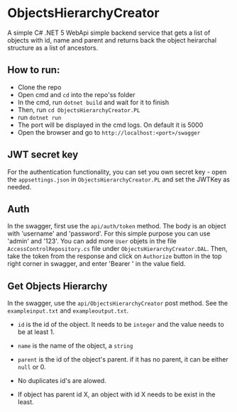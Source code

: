 # ObjectsHierarchyCreator


A simple C# .NET 5 WebApi simple backend service that gets a list of objects with id, name and parent and returns back the object heirarchal structure as a list of ancestors.



## How to run:
- Clone the repo
- Open cmd and ```cd``` into the repo'ss folder
- In the cmd, run ```dotnet build``` and wait for it to finish
- Then, run ```cd ObjectsHierarchyCreator.PL```
- run ```dotnet run```
- The port will be displayed in the cmd logs. On default it is 5000
- Open the browser and go to ```http://localhost:<port>/swagger```

## JWT secret key
For the authentication functionality, you can set you own secret key - open the ```appsettings.json``` in ```ObjectsHierarchyCreator.PL``` and set the JWTKey as needed.

## Auth
In the swagger, first use the ```api/auth/token``` method. The body is an object with 'username' and 'password'. For this simple purpose you can use 'admin' and '123'.
You can add more ```User``` objets in the file ```AccessControlRepository.cs``` file under ```ObjectsHierarchyCreator.DAL```.
Then, take the token from the response and click on ```Authorize``` button in the top right corner in swagger, and enter 'Bearer <TOKEN>' in the value field.

## Get Objects Hierarchy
In the swagger, use the ```api/ObjectsHierarchyCreator``` post method. See the ```exampleinput.txt``` and ```exampleoutput.txt```.

- ```id``` is the id of the object. It needs to be ```integer``` and the value needs to be at least 1.
- ```name``` is the name of the object, a ```string```
- ```parent``` is the id of the object's parent. if it has no parent, it can be either ```null``` or 0.
  
- No duplicates id's are alowed.
- If object has parent id X, an object with id X needs to be exist in the least.
